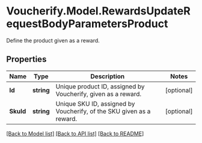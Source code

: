 # Voucherify.Model.RewardsUpdateRequestBodyParametersProduct
Define the product given as a reward.

## Properties

Name | Type | Description | Notes
------------ | ------------- | ------------- | -------------
**Id** | **string** | Unique product ID, assigned by Voucherify, given as a reward. | [optional] 
**SkuId** | **string** | Unique SKU ID, assigned by Voucherify, of the SKU given as a reward. | [optional] 

[[Back to Model list]](../../README.md#documentation-for-models) [[Back to API list]](../../README.md#documentation-for-api-endpoints) [[Back to README]](../../README.md)

